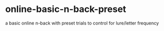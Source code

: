 # online-basic-n-back-preset
a basic online n-back with preset trials to control for lure/letter frequency
